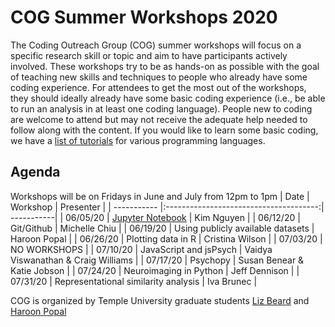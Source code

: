 # COG Summer Workshops 2020
The Coding Outreach Group (COG) summer workshops will focus on a specific research skill or topic and aim to have participants actively involved. These workshops try to be as hands-on as possible with the goal of teaching new skills and techniques to people who already have some coding experience. For attendees to get the most out of the workshops, they should ideally already have some basic coding experience (i.e., be able to run an analysis in at least one coding language). People new to coding are welcome to attend but may not receive the adequate help needed to follow along with the content. If you would like to learn some basic coding, we have a [list of tutorials](https://github.com/TU-Coding-Outreach-Group/Tutorials/blob/master/index.md) for various programming languages.

## Agenda
Workshops will be on Fridays in June and July from 12pm to 1pm
| Date        | Workshop                               | Presenter  |
| ----------- |:--------------------------------------:| -----------|
| 06/05/20    | [Jupyter Notebook](https://github.com/TU-Coding-Outreach-Group/cog_summer_workshops_2020/tree/master/jupyter-notebook)                       | Kim Nguyen |
| 06/12/20    | Git/Github                             | Michelle Chiu |
| 06/19/20    | Using publicly available datasets      | Haroon Popal |
| 06/26/20    | Plotting data in R                     | Cristina Wilson |
| 07/03/20    | NO WORKSHOPS                           |
| 07/10/20    | JavaScript and jsPsych                 | Vaidya Viswanathan & Craig Williams |
| 07/17/20    | Psychopy                               | Susan Benear & Katie Jobson |
| 07/24/20    | Neuroimaging in Python                 | Jeff Dennison |
| 07/31/20    | Representational similarity analysis   | Iva Brunec |

COG is organized by Temple University graduate students [Liz Beard](https://github.com/elizabethbeard) and [Haroon Popal](https://github.com/hspopal)
